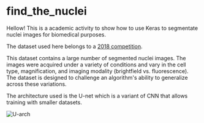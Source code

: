 # find_the_nuclei

Hellow! This is a academic activity to show how to use Keras to segmentate nuclei images for biomedical purposes.

The dataset used here belongs to a [2018 competition](https://www.kaggle.com/c/data-science-bowl-2018).

This dataset contains a large number of segmented nuclei images. The images were acquired under a variety of conditions and vary in the cell type, magnification, and imaging modality (brightfield vs. fluorescence). The dataset is designed to challenge an algorithm's ability to generalize across these variations.

The architecture used is the U-net which is a variant of CNN that allows training with smaller datasets.

![U-arch](https://user-images.githubusercontent.com/47385329/56059334-20357d80-5d64-11e9-8936-de70fc636e11.png)
